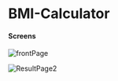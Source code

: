 # BMI-Calculator
#### Screens
![frontPage](https://user-images.githubusercontent.com/49557363/105971488-df1e7280-608a-11eb-8332-d2025225546b.PNG)

![ResultPage2](https://user-images.githubusercontent.com/49557363/105972017-797eb600-608b-11eb-9010-fa23f40bb9c7.PNG)
